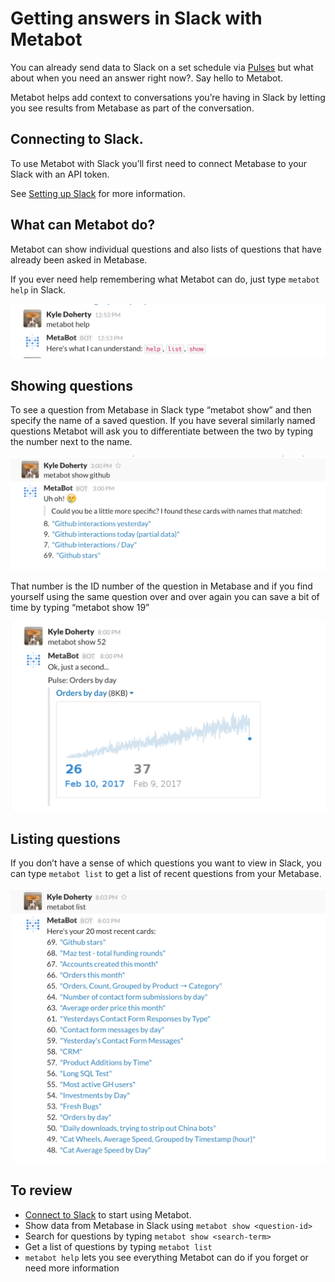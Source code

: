 # Getting answers in Slack with Metabot

You can already send data to Slack on  a set schedule via [Pulses](http://www.metabase.com/docs/latest/users-guide/07-pulses) but what about when you need an answer right now?. Say hello to Metabot.

Metabot helps add context to conversations you’re having in Slack by letting you see results from Metabase as part of the conversation.

## Connecting to Slack.
To use Metabot with Slack you’ll first need to connect Metabase to your Slack with an API token.

See [Setting up Slack](http://www.metabase.com/docs/v0.15.1/administration-guide/07-setting-up-slack) for more information.


## What can Metabot do?

Metabot can show individual questions and also lists of questions that have already been asked in Metabase.

If you ever need help remembering what Metabot can do, just type ```metabot help``` in Slack.

![Metabot help](images/metabot/MetabotHelp.png)

## Showing questions

To see a question from Metabase in Slack type
“metabot show” and then specify the name of a saved question. If you have several similarly named questions Metabot will ask you to differentiate between the two by typing the number next to the name.

![Metabot similar](images/metabot/MetabotSimilarItems.png)

That number is the ID number of the question in Metabase and if you find yourself using the same question over and over again you can save a bit of time by typing “metabot show 19”

![Metabot show](images/metabot/MetabotShow.png)

## Listing questions
If you don’t have a sense of which questions you want to view in  Slack, you can type ```metabot list``` to get a list of recent questions from your Metabase.

![Metabot show](images/metabot/MetabotList.png)


## To review

- [Connect to Slack](http://www.metabase.com/docs/latest/users-guide/07-pulses) to start using Metabot.
- Show data from Metabase in Slack using ```metabot show <question-id>```
- Search for questions by typing ```metabot show <search-term>```
- Get a list of questions by typing ```metabot list```
- ```metabot help``` lets you see everything Metabot can do if you forget or need more information
